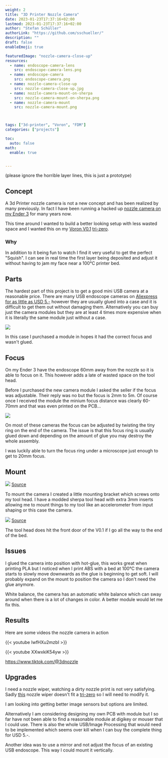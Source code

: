 ```yaml
---
weight: 2
title: "3D Printer Nozzle Camera"
date: 2023-01-23T17:37:16+02:00
lastmod: 2023-01-23T17:37:16+02:00
author: "Stefan Schüller"
authorLink: "https://github.com/sschueller/"
description: ""
draft: false
enableEmoji: true

featuredImage: "nozzle-camera-close-up"
resources:
  - name: endoscope-camera-lens
    src: endoscope-camera-lens.png
  - name: endoscope-camera
    src: endoscope-camera.png
  - name: nozzle-camera-close-up
    src: nozzle-camera-close-up.jpg
  - name: nozzle-camera-mount-on-sherpa
    src: nozzle-camera-mount-on-sherpa.png
  - name: nozzle-camera-mount
    src: nozzle-camera-mount.png



tags: ["3d-printer", "Voron", "FDM"]
categories: ["projects"]

toc:
  auto: false
math:
  enable: true


---
```


(please ignore the horrible layer lines, this is just a prototype)


<!--more-->

## Concept

A 3d Printer nozzle camera is not a new concept and has been realized by many previously. In fact I have been running a hacked up [nozzle camera on my Ender 3](https://www.printables.com/model/42276-ender-3-borescope-and-induction-probe-mount) for many years now. 

This time around I wanted to build a better looking setup with less wasted space and I wanted this on my [Voron V0.1](https://vorondesign.com/voron0.1) [tri-zero](https://github.com/zruncho3d/tri-zero).

### Why

In addition to it being fun to watch I find it very useful to get the perfect "Squish". I can see in real time the first layer being deposited and adjust it without having to jam my face near a 100°C printer bed.

## Parts

The hardest part of this project is to get a good mini USB camera at a reasonable price. There are many USB endoscope cameras on [Aliexpress for as little as USD 5.-](https://www.aliexpress.com/item/1005004333334502.html?spm=a2g0o.order_list.order_list_main.142.454b1802dQuroK) however they are usually glued into a case and it is difficult to get them out without damaging them. Alternatively you can buy just the camera modules but they are at least 4 times more expensive when it is literally the same module just without a case.

![](endoscope-camera)

In this case I purchased a module in hopes it had the correct focus and wasn't glued.

## Focus

On my Ender 3 have the endoscope 60mm away from the nozzle so it is able to focus on it. This however adds a late of wasted space on the tool head.

Before I purchased the new camera module I asked the seller if the focus was adjustable. Their reply was no but the focus is 2mm to 5m. Of course once I received the module the minium focus distance was clearly 60-70mm and that was even printed on the PCB...

![](endoscope-camera-lens)

On most of these cameras the focus can be adjusted by twisting the tiny ring on the end of the camera. The issue is that this focus ring is usually glued down and depending on the amount of glue you may destroy the whole assembly.

I was luckily able to turn the focus ring under a microscope just enough to get to 20mm focus.


## Mount

![](nozzle-camera-mount-on-sherpa)
[Source](https://github.com/sschueller/sschueller.github.io/raw/master/content/posts/3d-printer-nozzle-camera/sherpa-cowel-v2.step)

To mount the camera I created a little mounting bracket which screws onto my tool head. I have a modded sherpa tool head with extra 3mm inserts allowing me to mount things to my tool like an accelerometer from input shaping or this case the camera.

![](nozzle-camera-mount)
[Source](https://github.com/sschueller/sschueller.github.io/raw/master/content/posts/3d-printer-nozzle-camera/cam-mount-v2.step)

The tool head does hit the front door of the V0.1 if I go all the way to the end of the bed.


## Issues

I glued the camera into position with hot-glue, this works great when printing PLA but I noticed when I print ABS with a bed at 100°C the camera starts to slowly move downwards as the glue is beginning to get soft. I will probably expand on the mount to position the camera so I don't need the glue anymore.

White balance, the camera has an automatic white balance which can sway around when there is a lot of changes in color. A better module would let me fix this.

## Results

Here are some videos the nozzle camera in action

{{< youtube IwfHXu2mzbI >}}


{{< youtube XXwxkiK54yw >}}


https://www.tiktok.com/@3dnozzle

## Upgrades

I need a nozzle wiper, watching a dirty nozzle print is not very satisfying. Sadly [this](https://mods.vorondesign.com/detail/xHsmitgNkpdeQ3tpHImI6A) nozzle wiper doesn't fit a [tri-zero](https://github.com/zruncho3d/tri-zero) so I will need to modify it.

I am looking into getting better image sensors but options are limited.

Alternatively I am considering designing my own PCB with module but I so far have not been able to find a reasonable module at digikey or mouser that I could use. There is also the whole USB/Image Processing that would need to be implemented which seems over kill when I can buy the complete thing for USD 5.-.

Another idea was to use a mirror and not adjust the focus of an existing USB endoscope. This way I could mount it vertically.
